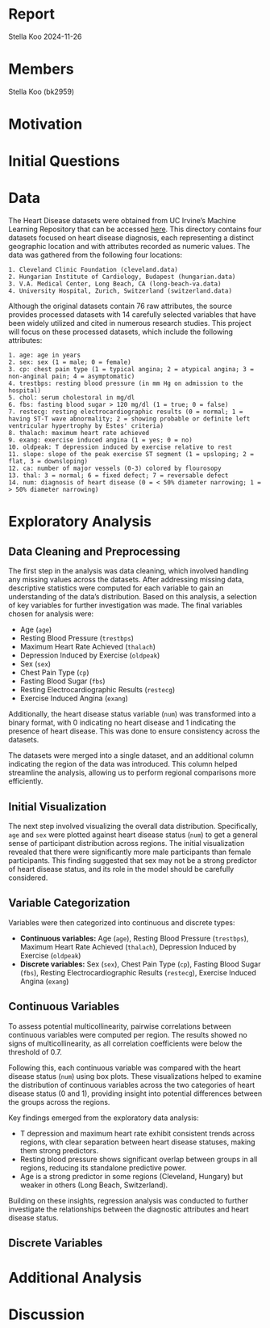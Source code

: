 Report
================
Stella Koo
2024-11-26

# Members

Stella Koo (bk2959)

# Motivation

# Initial Questions

# Data

The Heart Disease datasets were obtained from UC Irvine’s Machine
Learning Repository that can be accessed
[here](https://archive.ics.uci.edu/dataset/45/heart+disease). This
directory contains four datasets focused on heart disease diagnosis,
each representing a distinct geographic location and with attributes
recorded as numeric values. The data was gathered from the following
four locations:

    1. Cleveland Clinic Foundation (cleveland.data)
    2. Hungarian Institute of Cardiology, Budapest (hungarian.data) 
    3. V.A. Medical Center, Long Beach, CA (long-beach-va.data) 
    4. University Hospital, Zurich, Switzerland (switzerland.data)

Although the original datasets contain 76 raw attributes, the source
provides processed datasets with 14 carefully selected variables that
have been widely utilized and cited in numerous research studies. This
project will focus on these processed datasets, which include the
following attributes:

    1. age: age in years
    2. sex: sex (1 = male; 0 = female)
    3. cp: chest pain type (1 = typical angina; 2 = atypical angina; 3 = non-anginal pain; 4 = asymptomatic)
    4. trestbps: resting blood pressure (in mm Hg on admission to the hospital)
    5. chol: serum cholestoral in mg/dl
    6. fbs: fasting blood sugar > 120 mg/dl (1 = true; 0 = false)
    7. restecg: resting electrocardiographic results (0 = normal; 1 = having ST-T wave abnormality; 2 = showing probable or definite left ventricular hypertrophy by Estes' criteria)
    8. thalach: maximum heart rate achieved
    9. exang: exercise induced angina (1 = yes; 0 = no)
    10. oldpeak: T depression induced by exercise relative to rest
    11. slope: slope of the peak exercise ST segment (1 = upsloping; 2 = flat, 3 = downsloping)
    12. ca: number of major vessels (0-3) colored by flourosopy
    13. thal: 3 = normal; 6 = fixed defect; 7 = reversable defect
    14. num: diagnosis of heart disease (0 = < 50% diameter narrowing; 1 = > 50% diameter narrowing)

# Exploratory Analysis

## Data Cleaning and Preprocessing

The first step in the analysis was data cleaning, which involved
handling any missing values across the datasets. After addressing
missing data, descriptive statistics were computed for each variable to
gain an understanding of the data’s distribution. Based on this
analysis, a selection of key variables for further investigation was
made. The final variables chosen for analysis were:

- Age (`age`)
- Resting Blood Pressure (`trestbps`)
- Maximum Heart Rate Achieved (`thalach`)
- Depression Induced by Exercise (`oldpeak`)
- Sex (`sex`)
- Chest Pain Type (`cp`)
- Fasting Blood Sugar (`fbs`)
- Resting Electrocardiographic Results (`restecg`)
- Exercise Induced Angina (`exang`)

Additionally, the heart disease status variable (`num`) was transformed
into a binary format, with 0 indicating no heart disease and 1
indicating the presence of heart disease. This was done to ensure
consistency across the datasets.

The datasets were merged into a single dataset, and an additional column
indicating the region of the data was introduced. This column helped
streamline the analysis, allowing us to perform regional comparisons
more efficiently.

## Initial Visualization

The next step involved visualizing the overall data distribution.
Specifically, `age` and `sex` were plotted against heart disease status
(`num`) to get a general sense of participant distribution across
regions. The initial visualization revealed that there were
significantly more male participants than female participants. This
finding suggested that sex may not be a strong predictor of heart
disease status, and its role in the model should be carefully
considered.

## Variable Categorization

Variables were then categorized into continuous and discrete types:

- **Continuous variables:** Age (`age`), Resting Blood Pressure
  (`trestbps`), Maximum Heart Rate Achieved (`thalach`), Depression
  Induced by Exercise (`oldpeak`)
- **Discrete variables:** Sex (`sex`), Chest Pain Type (`cp`), Fasting
  Blood Sugar (`fbs`), Resting Electrocardiographic Results (`restecg`),
  Exercise Induced Angina (`exang`)

## Continuous Variables

To assess potential multicollinearity, pairwise correlations between
continuous variables were computed per region. The results showed no
signs of multicollinearity, as all correlation coefficients were below
the threshold of 0.7.

Following this, each continuous variable was compared with the heart
disease status (`num`) using box plots. These visualizations helped to
examine the distribution of continuous variables across the two
categories of heart disease status (0 and 1), providing insight into
potential differences between the groups across the regions.

Key findings emerged from the exploratory data analysis:

- T depression and maximum heart rate exhibit consistent trends across
  regions, with clear separation between heart disease statuses, making
  them strong predictors.
- Resting blood pressure shows significant overlap between groups in all
  regions, reducing its standalone predictive power.
- Age is a strong predictor in some regions (Cleveland, Hungary) but
  weaker in others (Long Beach, Switzerland).

Building on these insights, regression analysis was conducted to further
investigate the relationships between the diagnostic attributes and
heart disease status.

## Discrete Variables

# Additional Analysis

# Discussion
